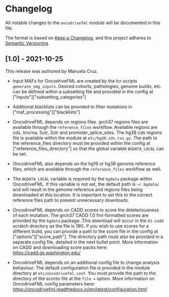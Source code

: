 # Changelog

All notable changes to the `oncodrivefml` module will be documented in this file.

The format is based on [Keep a Changelog](https://keepachangelog.com/en/1.0.0/),
and this project adheres to [Semantic Versioning](https://semver.org/spec/v2.0.0.html).

## [1.0] - 2021-10-25

This release was authored by Manuela Cruz.

- Input MAFs for OncodriveFML are created by the lcr-scripts `generate_smg_inputs`. Desired cohorts, pathologies, genome builds, etc. can be defined within a subsetting file and provided in the config at ["inputs"]["subsetting_categories"]

- Additional blacklists can be provided to filter mutations in ["maf_processing"]["blacklists"]

- OncodriveFML depends on regions files. grch37 regions files are available through the `reference_files` workflow. Available regions are cds, lincrna, 5utr, 3utr and promoter_splice_sites. The hg38 cds regions file is available within the module at `etc/hg38.cds.tsv.gz`. The path to the reference_files directory must be provided within the config at ["reference_files_directory"] so that the global variable `BGDATA_LOCAL` can be set.

- OncodriveFML also depends on the hg19 or hg38 genome reference files, which are available through the `reference_files` workflow as well.

- The `BGDATA_LOCAL` variable is required by the `bgdata` package within OncodriveFML. If this variable is not set, the default path is `~/.bgdata/` and will result in the genome reference and regions files being downloaded at this location. It is important to set this to the correct reference files path to prevent unnecessary downloads.

- OncodriveFML depends on CADD scores to score the deleteriousness of each mutation. The grch37 CADD 1.0 fml-formatted scores are provided by the `bgdata` package. This download will occur in the `01-cadd` scratch directory as the file is 19G. If you wish to use scores for a different build, you can provide a path to the score file in the config at ["options"]["score_path"]. The directory path must also be provided in a separate config file, detailed in the next bullet point. More information on CADD and downloading score packs here: https://cadd.gs.washington.edu/

- OncodriveFML depends on an additional config file to change analysis behaviour. The default configuration file is provided in the module directory at `etc/oncodrivefml.conf`. You must provide the path to the directory of the scores file at the `file =` option. More information on OncodriveFML config parameters here: https://oncodrivefml.readthedocs.io/en/latest/configuration.html
